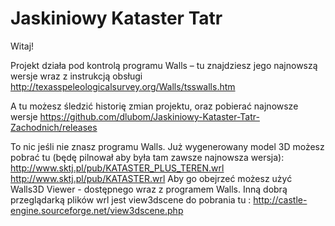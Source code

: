 Jaskiniowy Kataster Tatr
===================================

Witaj!

Projekt działa pod kontrolą programu Walls – tu znajdziesz jego najnowszą wersje wraz z instrukcją obsługi http://texasspeleologicalsurvey.org/Walls/tsswalls.htm

A tu możesz śledzić historię zmian projektu, oraz pobierać  najnowsze wersje https://github.com/dlubom/Jaskiniowy-Kataster-Tatr-Zachodnich/releases

To nic jeśli nie znasz programu Walls. Już wygenerowany model 3D możesz pobrać tu (będę pilnował aby była tam zawsze najnowsza wersja):
http://www.sktj.pl/pub/KATASTER_PLUS_TEREN.wrl
http://www.sktj.pl/pub/KATASTER.wrl
Aby go obejrzeć możesz użyć Walls3D Viewer  - dostępnego wraz  z programem Walls. 
Inną dobrą przeglądarką plików wrl jest view3dscene do pobrania tu : http://castle-engine.sourceforge.net/view3dscene.php
